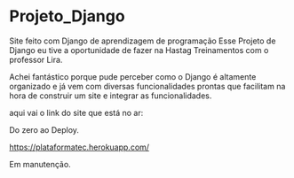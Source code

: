 # Projeto_Django
Site feito com Django de aprendizagem de programação
Esse Projeto de Django eu tive a oportunidade de fazer na Hastag Treinamentos com o professor Lira.



Achei fantástico porque pude perceber como o Django é altamente organizado e já vem com diversas funcionalidades prontas que facilitam na hora de construir um site e integrar as funcionalidades.



aqui vai o link do site que está no ar:

Do zero ao Deploy.

https://plataformatec.herokuapp.com/



Em manutenção.